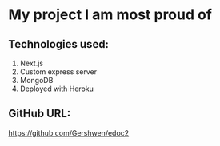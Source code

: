 # My project I am most proud of

## Technologies used: 

1. Next.js
2. Custom express server
3. MongoDB
4. Deployed with Heroku

## GitHub URL: 

https://github.com/Gershwen/edoc2